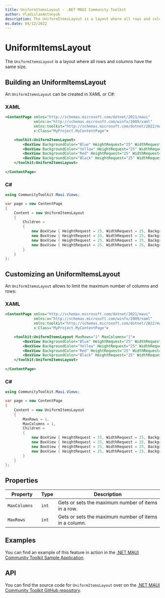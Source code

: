 ```yaml
---
title: UniformItemsLayout - .NET MAUI Community Toolkit
author: VladislavAntonyuk
description: The UniformItemsLayout is a layout where all rows and columns have the same size.
ms.date: 04/12/2022
---
```


# UniformItemsLayout

The `UniformItemsLayout` is a layout where all rows and columns have the same size.

## Building an UniformItemsLayout

An `UniformItemsLayout` can be created in XAML or C#:

### XAML

```xml
<ContentPage xmlns="http://schemas.microsoft.com/dotnet/2021/maui"
             xmlns:x="http://schemas.microsoft.com/winfx/2009/xaml"
             xmlns:toolkit="http://schemas.microsoft.com/dotnet/2022/maui/toolkit"
             x:Class="MyProject.MyContentPage">

    <toolkit:UniformItemsLayout>
        <BoxView BackgroundColor="Blue" HeightRequest="25" WidthRequest="25"/>
        <BoxView BackgroundColor="Yellow" HeightRequest="25" WidthRequest="25"/>
        <BoxView BackgroundColor="Red" HeightRequest="25" WidthRequest="25"/>
        <BoxView BackgroundColor="Black" HeightRequest="25" WidthRequest="25"/>
    </toolkit:UniformItemsLayout>
    
</ContentPage>
```

### C#

```csharp
using CommunityToolkit.Maui.Views;

var page = new ContentPage
{
    Content = new UniformItemsLayout
    {
        Children = 
        {
            new BoxView { HeightRequest = 25, WidthRequest = 25, BackgroundColor = Colors.Blue },
            new BoxView { HeightRequest = 25, WidthRequest = 25, BackgroundColor = Colors.Yellow },
            new BoxView { HeightRequest = 25, WidthRequest = 25, BackgroundColor = Colors.Red },
            new BoxView { HeightRequest = 25, WidthRequest = 25, BackgroundColor = Colors.Black }
        }
    }
};
```

## Customizing an UniformItemsLayout

An `UniformItemsLayout` allows to limit the maximum number of columns and rows:

### XAML

```xml
<ContentPage xmlns="http://schemas.microsoft.com/dotnet/2021/maui"
             xmlns:x="http://schemas.microsoft.com/winfx/2009/xaml"
             xmlns:toolkit="http://schemas.microsoft.com/dotnet/2022/maui/toolkit"
             x:Class="MyProject.MyContentPage">

    <toolkit:UniformItemsLayout MaxRows="1" MaxColumns="1">
        <BoxView BackgroundColor="Blue" HeightRequest="25" WidthRequest="25"/>
        <BoxView BackgroundColor="Yellow" HeightRequest="25" WidthRequest="25"/>
        <BoxView BackgroundColor="Red" HeightRequest="25" WidthRequest="25"/>
        <BoxView BackgroundColor="Black" HeightRequest="25" WidthRequest="25"/>
    </toolkit:UniformItemsLayout>
    
</ContentPage>
```

### C#

```csharp
using CommunityToolkit.Maui.Views;

var page = new ContentPage
{
    Content = new UniformItemsLayout
    {
        MaxRows = 1,
        MaxColumns = 1,
        Children = 
        {
            new BoxView { HeightRequest = 25, WidthRequest = 25, BackgroundColor = Colors.Blue },
            new BoxView { HeightRequest = 25, WidthRequest = 25, BackgroundColor = Colors.Yellow },
            new BoxView { HeightRequest = 25, WidthRequest = 25, BackgroundColor = Colors.Red },
            new BoxView { HeightRequest = 25, WidthRequest = 25, BackgroundColor = Colors.Black }
        }
    }
};
```

## Properties

|Property  |Type  |Description  |
|---------|---------|---------|
| `MaxColumns  ` | `int` | Gets or sets the maximum number of items in a row. |
| `MaxRows ` | `int` | Gets or sets the maximum number of items in a column. |

## Examples

You can find an example of this feature in action in the [.NET MAUI Community Toolkit Sample Application](https://github.com/CommunityToolkit/Maui/blob/main/samples/CommunityToolkit.Maui.Sample/Pages/Layouts/).

## API

You can find the source code for `UniformItemsLayout` over on the [.NET MAUI Community Toolkit GitHub repository](https://github.com/CommunityToolkit/Maui/tree/main/src/CommunityToolkit.Maui/Layouts/UniformItemsLayout).
